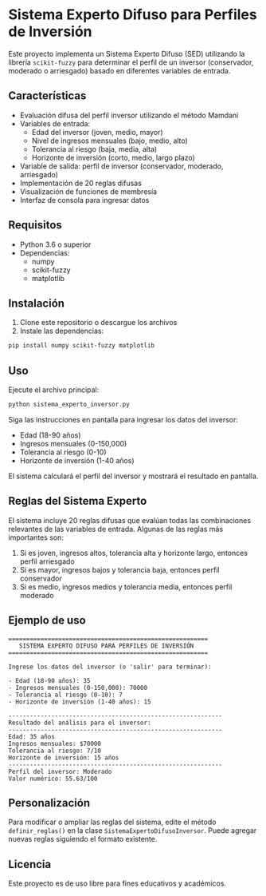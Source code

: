 # Sistema Experto Difuso para Perfiles de Inversión

Este proyecto implementa un Sistema Experto Difuso (SED) utilizando la librería `scikit-fuzzy` para determinar el perfil de un inversor (conservador, moderado o arriesgado) basado en diferentes variables de entrada.

## Características

- Evaluación difusa del perfil inversor utilizando el método Mamdani
- Variables de entrada:
  - Edad del inversor (joven, medio, mayor)
  - Nivel de ingresos mensuales (bajo, medio, alto)
  - Tolerancia al riesgo (baja, media, alta)
  - Horizonte de inversión (corto, medio, largo plazo)
- Variable de salida: perfil de inversor (conservador, moderado, arriesgado)
- Implementación de 20 reglas difusas
- Visualización de funciones de membresía
- Interfaz de consola para ingresar datos

## Requisitos

- Python 3.6 o superior
- Dependencias:
  - numpy
  - scikit-fuzzy
  - matplotlib

## Instalación

1. Clone este repositorio o descargue los archivos
2. Instale las dependencias:

```bash
pip install numpy scikit-fuzzy matplotlib
```

## Uso

Ejecute el archivo principal:

```bash
python sistema_experto_inversor.py
```

Siga las instrucciones en pantalla para ingresar los datos del inversor:

- Edad (18-90 años)
- Ingresos mensuales (0-150,000)
- Tolerancia al riesgo (0-10)
- Horizonte de inversión (1-40 años)

El sistema calculará el perfil del inversor y mostrará el resultado en pantalla.

## Reglas del Sistema Experto

El sistema incluye 20 reglas difusas que evalúan todas las combinaciones relevantes de las variables de entrada. Algunas de las reglas más importantes son:

1. Si es joven, ingresos altos, tolerancia alta y horizonte largo, entonces perfil arriesgado
2. Si es mayor, ingresos bajos y tolerancia baja, entonces perfil conservador
3. Si es medio, ingresos medios y tolerancia media, entonces perfil moderado

## Ejemplo de uso

```
========================================================
   SISTEMA EXPERTO DIFUSO PARA PERFILES DE INVERSIÓN
========================================================

Ingrese los datos del inversor (o 'salir' para terminar):

- Edad (18-90 años): 35
- Ingresos mensuales (0-150,000): 70000
- Tolerancia al riesgo (0-10): 7
- Horizonte de inversión (1-40 años): 15

------------------------------------------------------------
Resultado del análisis para el inversor:
------------------------------------------------------------
Edad: 35 años
Ingresos mensuales: $70000
Tolerancia al riesgo: 7/10
Horizonte de inversión: 15 años
------------------------------------------------------------
Perfil del inversor: Moderado
Valor numérico: 55.63/100
```

## Personalización

Para modificar o ampliar las reglas del sistema, edite el método `definir_reglas()` en la clase `SistemaExpertoDifusoInversor`. Puede agregar nuevas reglas siguiendo el formato existente.

## Licencia

Este proyecto es de uso libre para fines educativos y académicos.
